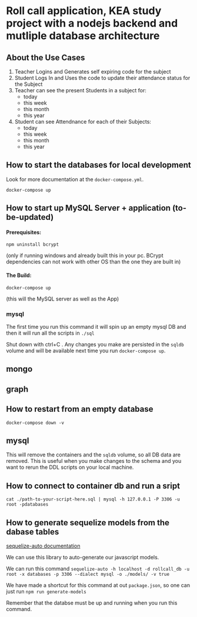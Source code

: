 # Roll call application, KEA study project with a nodejs backend and mutliple database architecture

## About the Use Cases

1. Teacher Logins and Generates self expiring code for the subject
2. Student Logs In and Uses the code to update their attendance status for the Subject
3. Teacher can see the present Students in a subject for:
   - today
   - this week
   - this month
   - this year
4. Student can see Attendnance for each of their Subjects:
   - today
   - this week
   - this month
   - this year

## How to start the databases for local development

Look for more documentation at the `docker-compose.yml`.

```
docker-compose up
```

## How to start up MySQL Server + application (to-be-updated)

#### Prerequisites: 
```
npm uninstall bcrypt
``` 
(only if running windows and already built this in your pc. BCrypt dependencies can not work with other OS than the one they are built in)

#### The Build:
```
docker-compose up 
```
(this will the MySQL server as well as the App)

### mysql

The first time you run this command it will spin up an empty mysql DB and then it will run all the scripts in `./sql`

Shut down with ctrl+C . Any changes you make are persisted in the `sqldb` volume and will be available next time you run `docker-compose up`.

## mongo

## graph

## How to restart from an empty database

```
docker-compose down -v
```

## mysql

This will remove the containers and the `sqldb` volume, so all DB data are removed.
This is useful when you make changes to the schema and you want to rerun the DDL scripts on your local machine.

## How to connect to container db and run a sript

```
cat ./path-to-your-script-here.sql | mysql -h 127.0.0.1 -P 3306 -u root -pdatabases
```

## How to generate sequelize models from the dabase tables

[sequelize-auto documentation](https://www.npmjs.com/package/sequelize-auto)

We can use this library to auto-generate our javascript models.

We can run this command `sequelize-auto -h localhost -d rollcall_db -u root -x databases -p 3306 --dialect mysql -o ./models/ -v true`

We have made a shortcut for this command at out `package.json`, so one can just run `npm run generate-models`

Remember that the databse must be up and running when you run this command.
